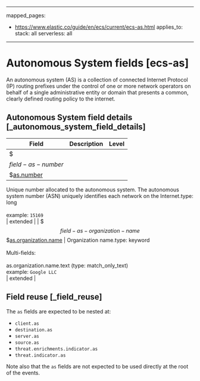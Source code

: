 <!-- This file is automatically generated. Don't edit it manually! -->
---
mapped_pages:
  - https://www.elastic.co/guide/en/ecs/current/ecs-as.html
applies_to:
  stack: all
  serverless: all
---

# Autonomous System fields [ecs-as]

An autonomous system (AS) is a collection of connected Internet Protocol (IP) routing prefixes under the control of one or more network operators on behalf of a single administrative entity or domain that presents a common, clearly defined routing policy to the internet.

## Autonomous System field details [_autonomous_system_field_details]

| Field | Description | Level |
| --- | --- | --- |
| $$$field-as-number$$$[as.number](#field-as-number) |
Unique number allocated to the autonomous system. The autonomous system number (ASN) uniquely identifies each network on the Internet.type: long<br><br>
example: `15169`<br> | extended |
| $$$field-as-organization-name$$$[as.organization.name](#field-as-organization-name) |
Organization name.type: keyword<br><br>
Multi-fields:<br><br>
as.organization.name.text (type: match_only_text)<br>
example: `Google LLC`<br> | extended |

## Field reuse [_field_reuse]

The `as` fields are expected to be nested at:

* `client.as`
* `destination.as`
* `server.as`
* `source.as`
* `threat.enrichments.indicator.as`
* `threat.indicator.as`

Note also that the `as` fields are not expected to be used directly at the root of the events.
